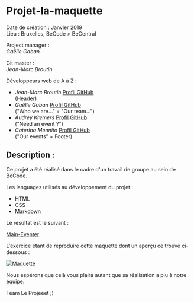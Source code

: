 # Projet-la-maquette

Date de création : Janvier 2019  
Lieu : Bruxelles, BeCode > BeCentral  

Project manager :  
*Gaëlle Gaban*

Git master :  
*Jean-Marc Broutin*

Développeurs web de A à Z :
- *Jean-Marc Broutin* [Profil GitHub](https://github.com/jmbroutin)  
  (Header)
- *Gaëlle Gaban* [Profil GitHub](https://github.com/Gaellga)  
  ("Who we are..." + "Our team...")
- *Audrey Kremers* [Profil GitHub](https://github.com/AudreyKremers)  
  ("Need an event ?")
- *Caterina Mennito* [Profil GitHub](https://github.com/caterinamennito)  
  ("Our events" + Footer)
 
## Description :  
 
Ce projet a été réalisé dans le cadre d'un travail de groupe au sein de BeCode.  
 
Les languages utilisés au développement du projet :  

- HTML
- CSS
- Markdown

Le résultat est le suivant :  

[Main-Eventer](https://jmbroutin.github.io/Main-Eventer/) 
 
L'exercice étant de reproduire cette maquette dont un aperçu ce trouve ci-dessous :

![Maquette](https://github.com/jmbroutin/Projet-la-maquette/blob/cat/Maquette.jpg)  

Nous espérons que celà vous plaira autant que sa réalisation a plu à notre équipe.

Team Le Projeeet ;)
